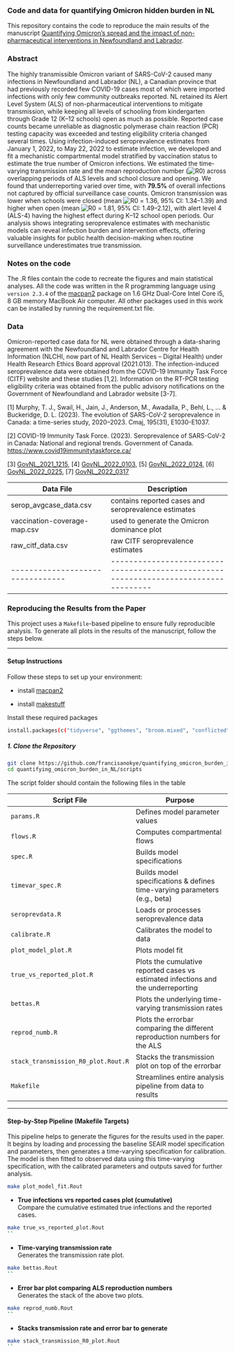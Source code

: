 ### Code and data for quantifying Omicron hidden burden in NL
This repository contains the code to reproduce the main results of the manuscript [Quantifying Omicron’s spread and the impact of non-pharmaceutical interventions in Newfoundland and Labrador](https://). 

### Abstract
The highly transmissible Omicron variant of SARS-CoV-2 caused many infections in Newfoundland and Labrador (NL), a Canadian province that had previously recorded few COVID-19 cases most of which were imported infections with only few community outbreaks reported. NL retained its Alert Level System (ALS) of non-pharmaceutical interventions to mitigate transmission, while keeping all levels of schooling from kindergarten through Grade 12 (K–12 schools) open as much as possible. Reported case counts became unreliable as diagnostic polymerase chain reaction (PCR) testing capacity was exceeded and testing eligibility criteria changed several times. Using infection-induced seroprevalence estimates from January 1, 2022, to May 22, 2022 to estimate infection, we developed and fit a mechanistic compartmental model stratified by vaccination status to estimate the true number of Omicron infections. We estimated the time-varying transmission rate and the mean reproduction number (![R0](https://latex.codecogs.com/svg.latex?\mathcal{R}_{0})) across overlapping periods of ALS levels and school closure and opening. We found that underreporting varied over time, with **79.5%** of overall infections not captured by official surveillance case counts. Omicron transmission was lower when schools were closed (mean ![R0](https://latex.codecogs.com/svg.latex?\mathcal{R}_{0}) = 1.36, 95% CI: 1.34–1.39) and higher when open (mean ![R0](https://latex.codecogs.com/svg.latex?\mathcal{R}_{0}) = 1.81, 95% CI: 1.49–2.12), with alert level 4 (ALS-4) having the highest effect during K–12 school open periods. Our analysis shows integrating seroprevalence estimates with mechanistic models can reveal infection burden and intervention effects, offering valuable insights for public health decision-making when routine surveillance underestimates true transmission.


### Notes on the code
The .R files contain the code to recreate the figures and main statistical analyses. All the code was written in the R programming language using `version 2.3.4` of the [macpan2](https://github.com/canmod/macpan2) package on 1.6 GHz Dual-Core Intel Core i5, 8 GB memory MacBook Air computer. All other packages used in this work can be installed by running the requirement.txt file.

### Data
Omicron-reported case data for NL were obtained through a data-sharing agreement with the Newfoundland and Labrador Centre for Health Information (NLCHI, now part of NL Health Services – Digital Health) under Health Research Ethics Board approval (2021.013). The infection-induced seroprevalence data were obtained from the COVID-19 Immunity Task Force (CITF) website and these studies [1,2]. Information on the RT-PCR testing eligibility criteria was obtained from the public advisory notifications on the Government of Newfoundland and Labrador website [3-7]. 

[1] Murphy, T. J., Swail, H., Jain, J., Anderson, M., Awadalla, P., Behl, L., ... & Buckeridge, D. L. (2023). The evolution of SARS-CoV-2 seroprevalence in Canada: a time-series study, 2020–2023. Cmaj, 195(31), E1030-E1037.

[2] COVID-19 Immunity Task Force. (2023). Seroprevalence of SARS-CoV-2 in Canada: National and regional trends. Government of Canada. https://www.covid19immunitytaskforce.ca/

[3] [GovNL_2021_1215](https://www.gov.nl.ca/releases/2021/health/1215n04/), [4] [GovNL_2022_0103](https://www.gov.nl.ca/releases/2022/health/0103n02/), [5] [GovNL_2022_0124](https://www.gov.nl.ca/releases/2022/health/0124n05/), [6] [GovNL_2022_0225](https://www.gov.nl.ca/releases/2022/health/0309n02/), [7] [GovNL_2022_0317](https://www.gov.nl.ca/releases/2022/health/0317n11/)

|Data File                       |                       Description                                                  |    
|--------------------------------|------------------------------------------------------------------------------------|
|serop_avgcase_data.csv          | contains reported cases and seroprevalence estimates                               |
|vaccination-coverage-map.csv    | used to generate the Omicron dominance plot                                        | 
|raw_citf_data.csv               | raw CITF seroprevalence estimates                                                  |
|--------------------------------|------------------------------------------------------------------------------------|
### Reproducing the Results from the Paper

This project uses a `Makefile`-based pipeline to ensure fully reproducible analysis. To generate all plots in the results of the manuscript, follow the steps below.

---

#### Setup Instructions

Follow these steps to set up your environment:

- install [macpan2](https://canmod.github.io/macpan2/index.html)

- install [makestuff](https://github.com/dushoff/makestuff)

Install these required packages
```bash
install.packages(c("tidyverse", "ggthemes", "broom.mixed", "conflicted","dplyr", "gridExtra", "grid", "gtable", "zoo", "ggplot2", "patchwork"))
```

##### 1. Clone the Repository

```bash
git clone https://github.com/francisanokye/quantifying_omicron_burden_in_NL.git
cd quantifying_omicron_burden_in_NL/scripts
```

The script folder should contain the following files in the table

| Script File                        | Purpose                                                                           | 
| ---------------------------------- | ----------------------------------------------------------                        | 
| `params.R`                         | Defines model parameter values                                                    | 
| `flows.R`                          | Computes compartmental flows                                                      | 
| `spec.R`                           | Builds model specifications                                                       | 
| `timevar_spec.R`                   | Builds model specifications  & defines time-varying parameters (e.g., beta)       | 
| `seroprevdata.R`                   | Loads or processes seroprevalence data                                            | 
| `calibrate.R`                      | Calibrates the model to data                                                      | 
| `plot_model_plot.R`                | Plots model fit                                                                   | 
| `true_vs_reported_plot.R`          | Plots the cumulative reported cases vs estimated infections and the underreporting|
| `bettas.R`                         | Plots the underlying time-varying transmission rates                              |
| `reprod_numb.R`                    | Plots the errorbar comparing the different reproduction numbers for the ALS       | 
| `stack_transmission_R0_plot.Rout.R`| Stacks the transmission plot on top of the errorbar                               | 
| `Makefile`                         | Streamlines entire analysis pipeline from data to results                         |
--------------------------------------------------------------------------------------------------------------------------
#### Step-by-Step Pipeline (Makefile Targets)

This pipeline helps to generate the figures for the results used in the paper. It begins by loading and processing the baseline SEAIR model specification and parameters, then generates a time-varying specification for calibration. The model is then fitted to observed data using this time-varying specification, with the calibrated parameters and outputs saved for further analysis. 

```bash
make plot_model_fit.Rout 
```

- **True infections vrs reported cases plot (cumulative)**  
Compare the cumulative estimated true infections and the reported cases.

```bash
make true_vs_reported_plot.Rout   
``

```
- **Time-varying transmission rate**  
Generates the transmission rate plot.

```bash
make bettas.Rout   
``

```
- **Error bar plot comparing ALS reproduction numbers**  
Generates the stack of the above two plots.

```bash
make reprod_numb.Rout   
``

```
- **Stacks transmission rate and error bar to generate**  

```bash
make stack_transmission_R0_plot.Rout   
``
